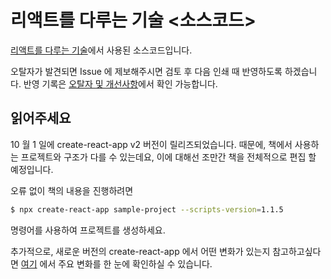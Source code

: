 # 리액트를 다루는 기술 <소스코드>

[리액트를 다루는 기술](https://book.naver.com/bookdb/book_detail.nhn?bid=13799583)에서 사용된 소스코드입니다.

오탈자가 발견되면 Issue 에 제보해주시면 검토 후 다음 인쇄 때 반영하도록 하겠습니다. 반영 기록은 [오탈자 및 개선사항](https://github.com/velopert/learning-react/blob/master/corrections.md)에서 확인 가능합니다.

## 읽어주세요

10 월 1 일에 create-react-app v2 버전이 릴리즈되었습니다. 때문에, 책에서 사용하는 프로젝트와 구조가 다를 수 있는데요, 이에 대해선 조만간 책을 전체적으로 편집 할 예정입니다.

오류 없이 책의 내용을 진행하려면

```bash
$ npx create-react-app sample-project --scripts-version=1.1.5
```

명령어를 사용하여 프로젝트를 생성하세요.

추가적으로, 새로운 버전의 create-react-app 에서 어떤 변화가 있는지 참고하고싶다면 [여기](https://velog.io/@velopert/create-react-app-v2) 에서 주요 변화를 한 눈에 확인하실 수 있습니다.
